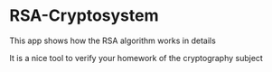 # RSA-Cryptosystem
This app shows how the RSA algorithm works in details

It is a nice tool to verify your homework of the cryptography subject
